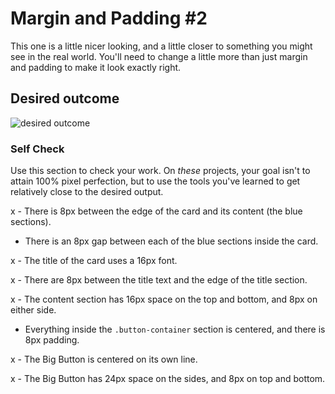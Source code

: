 # Margin and Padding #2

This one is a little nicer looking, and a little closer to something you might see in the real world. You'll need to change a little more than just margin and padding to make it look exactly right.

## Desired outcome
![desired outcome](./desired-outcome.png)

### Self Check
Use this section to check your work. On _these_ projects, your goal isn't to attain 100% pixel perfection, but to use the tools you've learned to get relatively close to the desired output.

x - There is 8px between the edge of the card and its content (the blue sections).

- There is an 8px gap between each of the blue sections inside the card.

x - The title of the card uses a 16px font.

x - There are 8px between the title text and the edge of the title section.

x - The content section has 16px space on the top and bottom, and 8px on either side.

- Everything inside the `.button-container` section is centered, and there is 8px padding.

x - The Big Button is centered on its own line.

x - The Big Button has 24px space on the sides, and 8px on top and bottom.
